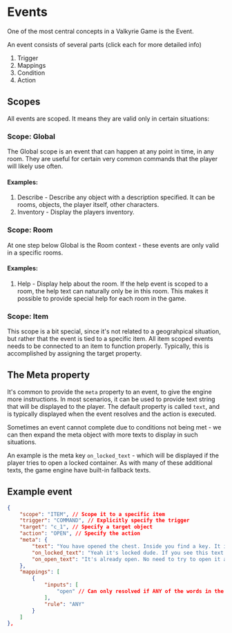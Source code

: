 # Events

One of the most central concepts in a Valkyrie Game is the Event.

An event consists of several parts (click each for more detailed info)

1. Trigger
2. Mappings
3. Condition
4. Action

## Scopes

All events are scoped. It means they are valid only in certain situations:

### Scope: Global
The Global scope is an event that can happen at any point in time, in any room. They are useful for certain very common commands that the player will likely use often.

#### Examples:

1. Describe - Describe any object with a description specified. It can be rooms, objects, the player itself, other characters. 
2. Inventory - Display the players inventory.

### Scope: Room
At one step below Global is the Room context - these events are only valid in a specific rooms. 

#### Examples:

1. Help - Display help about the room. If the help event is scoped to a room, the help text can naturally only be in this room. This makes it possible to provide special help for each room in the game.

### Scope: Item
This scope is a bit special, since it's not related to a geograhpical situation, but rather that the event is tied to a specific item. All item scoped events needs to be connected to an item to function properly. Typically, this is accomplished by assigning the target property.

## The Meta property
It's common to provide the `meta` property to an event, to give the engine more instructions. In most scenarios, it can be used to provide text string that will be displayed to the player. The default property is called `text`, and is typically displayed when the event resolves and the action is executed. 

Sometimes an event cannot complete due to conditions not being met - we can then expand the meta object with more texts to display in such situations.

An example is the meta key `on_locked_text` - which will be displayed if the player tries to open a locked container. As with many of these additional texts, the game engine have built-in fallback texts. 

## Example event

```json
{
    "scope": "ITEM", // Scope it to a specific item
    "trigger": "COMMAND", // Explicitly specify the trigger
    "target": "c_1", // Specify a target object
    "action": "OPEN", // Specify the action
    "meta": {
        "text": "You have opened the chest. Inside you find a key. It is a small brass <y>key</y>. It looks like it might fit a small lock. Maybe a lock of brass? It also contains a glass <c>orb</c>. It is very delicate and fragile. It looks like it might break if you drop it.\n",
        "on_locked_text": "Yeah it's locked dude. If you see this text anywhere, there is a bug in the logic.",
        "on_open_text": "It's already open. No need to try to open it again."
    },
    "mappings": [
        {
            "inputs": [
                "open" // Can only resolved if ANY of the words in the command is "open"
            ],
            "rule": "ANY"
        }
    ]
},

```
